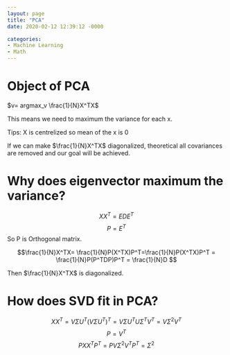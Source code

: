 ```yaml
---
layout: page
title: "PCA"
date: 2020-02-12 12:39:12 -0000

categories: 
- Machine Learning
- Math
---
```


# Object of PCA
$v= argmax_v \frac{1}{N}X^TX$

This means we need to maximum the variance for each x.

Tips: X is centrelized so mean of the x is 0

If we can make $\frac{1}{N}X^TX$ diagonalized, theoretical all covariances are removed and our goal will be achieved. 

# Why does eigenvector  maximum the variance?

$$XX^T = EDE^T$$
$$P = E^T$$
So P is Orthogonal matrix. 

$$\frac{1}{N}X^TX= \frac{1}{N}P(X^TX)P^T=\frac{1}{N}P(X^TX)P^T = \frac{1}{N}P(P^TDP)P^T = \frac{1}{N}D $$

Then $\frac{1}{N}X^TX$ is diagonalized.

# How does SVD fit in PCA?

$$XX^T = V \Sigma U^T (V \Sigma U^T)^T = V\Sigma U^TU\Sigma^T V^T = V\Sigma^2V^T$$
$$P = V^T$$
$$PXX^TP^T = PV\Sigma^2V^TP^T = \Sigma^2 $$
